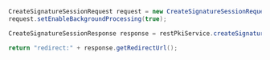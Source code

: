 ﻿```java
CreateSignatureSessionRequest request = new CreateSignatureSessionRequest();
request.setEnableBackgroundProcessing(true);

CreateSignatureSessionResponse response = restPkiService.createSignatureSession(request);

return "redirect:" + response.getRedirectUrl();
```